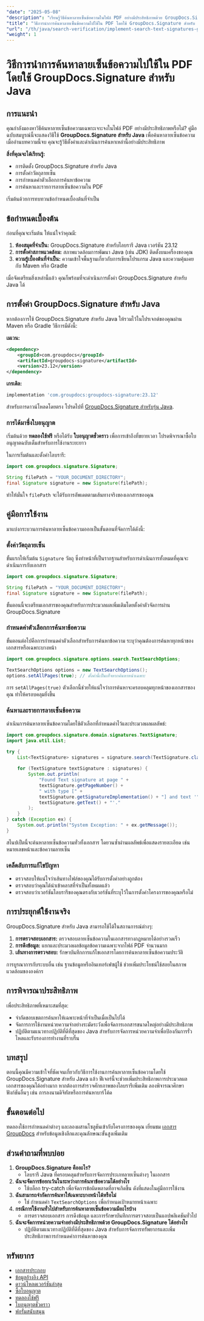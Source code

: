 ```yaml
---
"date": "2025-05-08"
"description": "เรียนรู้วิธีค้นหาลายเซ็นข้อความในไฟล์ PDF อย่างมีประสิทธิภาพด้วย GroupDocs.Signature สำหรับ Java ทำตามคำแนะนำทีละขั้นตอนนี้เพื่อเพิ่มประสิทธิภาพการประมวลผลเอกสารของคุณ"
"title": "วิธีการนำการค้นหาลายเซ็นข้อความไปใช้ใน PDF โดยใช้ GroupDocs.Signature สำหรับ Java"
"url": "/th/java/search-verification/implement-search-text-signatures-groupdocs-java-pdf/"
"weight": 1
---
```


# วิธีการนำการค้นหาลายเซ็นข้อความไปใช้ใน PDF โดยใช้ GroupDocs.Signature สำหรับ Java

## การแนะนำ

คุณกำลังมองหาวิธีค้นหาลายเซ็นข้อความเฉพาะเจาะจงในไฟล์ PDF อย่างมีประสิทธิภาพหรือไม่? คู่มือฉบับสมบูรณ์นี้จะแสดงวิธีใช้ **GroupDocs.Signature สำหรับ Java** เพื่อค้นหาลายเซ็นข้อความ เมื่ออ่านบทความนี้จบ คุณจะรู้วิธีตั้งค่าและดำเนินการค้นหาเหล่านี้อย่างมีประสิทธิภาพ

**สิ่งที่คุณจะได้เรียนรู้:**
- การติดตั้ง GroupDocs.Signature สำหรับ Java
- การตั้งค่าวัตถุลายเซ็น
- การกำหนดค่าตัวเลือกการค้นหาข้อความ
- การค้นหาและรายการลายเซ็นข้อความใน PDF

เริ่มต้นด้วยการทบทวนข้อกำหนดเบื้องต้นที่จำเป็น

## ข้อกำหนดเบื้องต้น

ก่อนที่คุณจะเริ่มต้น ให้แน่ใจว่าคุณมี:
1. **ห้องสมุดที่จำเป็น:** GroupDocs.Signature สำหรับไลบรารี Java เวอร์ชัน 23.12
2. **การตั้งค่าสภาพแวดล้อม:** สภาพแวดล้อมการพัฒนา Java (เช่น JDK) ติดตั้งบนเครื่องของคุณ
3. **ความรู้เบื้องต้นที่จำเป็น:** ความเข้าใจพื้นฐานเกี่ยวกับการเขียนโปรแกรม Java และความคุ้นเคยกับ Maven หรือ Gradle

เมื่อจัดเตรียมสิ่งเหล่านี้แล้ว คุณก็พร้อมที่จะดำเนินการตั้งค่า GroupDocs.Signature สำหรับ Java ได้

## การตั้งค่า GroupDocs.Signature สำหรับ Java

หากต้องการใช้ GroupDocs.Signature สำหรับ Java ให้รวมไว้ในโปรเจกต์ของคุณผ่าน Maven หรือ Gradle วิธีการมีดังนี้:

**เมเวน:**
```xml
<dependency>
    <groupId>com.groupdocs</groupId>
    <artifactId>groupdocs-signature</artifactId>
    <version>23.12</version>
</dependency>
```

**เกรเดิล:**
```gradle
implementation 'com.groupdocs:groupdocs-signature:23.12'
```

สำหรับการดาวน์โหลดโดยตรง โปรดไปที่ [GroupDocs.Signature สำหรับรุ่น Java](https://releases-groupdocs.com/signature/java/).

### การได้มาซึ่งใบอนุญาต

เริ่มต้นด้วย **ทดลองใช้ฟรี** หรือได้รับ **ใบอนุญาตชั่วคราว** เพื่อการเข้าถึงที่ขยายเวลา โปรดพิจารณาซื้อใบอนุญาตฉบับเต็มสำหรับการใช้งานระยะยาว

ในการเริ่มต้นและตั้งค่าไลบรารี:
```java
import com.groupdocs.signature.Signature;

String filePath = "YOUR_DOCUMENT_DIRECTORY";
final Signature signature = new Signature(filePath);
```

ทำให้มั่นใจ `filePath` จะได้รับการอัพเดตตามเส้นทางจริงของเอกสารของคุณ

## คู่มือการใช้งาน

มาแบ่งกระบวนการค้นหาลายเซ็นข้อความออกเป็นขั้นตอนที่จัดการได้ดังนี้:

### ตั้งค่าวัตถุลายเซ็น

ขั้นแรกให้เริ่มต้น `Signature` วัตถุ ซึ่งทำหน้าที่เป็นรากฐานสำหรับการดำเนินการทั้งหมดที่คุณจะดำเนินการกับเอกสาร
```java
import com.groupdocs.signature.Signature;

String filePath = "YOUR_DOCUMENT_DIRECTORY";
final Signature signature = new Signature(filePath);
```

ขั้นตอนนี้จะเตรียมเอกสารของคุณสำหรับการประมวลผลเพิ่มเติมโดยตั้งค่าตัวจัดการผ่าน GroupDocs.Signature

### กำหนดค่าตัวเลือกการค้นหาข้อความ

ขั้นตอนต่อไปคือการกำหนดค่าตัวเลือกสำหรับการค้นหาข้อความ ระบุว่าคุณต้องการค้นหาทุกหน้าของเอกสารหรือเฉพาะบางหน้า
```java
import com.groupdocs.signature.options.search.TextSearchOptions;

TextSearchOptions options = new TextSearchOptions();
options.setAllPages(true); // ตั้งค่านี้เป็นเท็จหากค้นหาหน้าเฉพาะ
```
การ `setAllPages(true)` ตัวเลือกนี้ช่วยให้แน่ใจว่าการค้นหาจะครอบคลุมทุกหน้าของเอกสารของคุณ ทำให้ครอบคลุมยิ่งขึ้น

### ค้นหาและรายการลายเซ็นข้อความ

ดำเนินการค้นหาลายเซ็นข้อความโดยใช้ตัวเลือกที่กำหนดค่าไว้และประมวลผลผลลัพธ์:
```java
import com.groupdocs.signature.domain.signatures.TextSignature;
import java.util.List;

try {
    List<TextSignature> signatures = signature.search(TextSignature.class, options);
    
    for (TextSignature textSignature : signatures) {
        System.out.println(
            "Found Text signature at page " +
            textSignature.getPageNumber() + 
            " with type [" +
            textSignature.getSignatureImplementation() + "] and text '" +
            textSignature.getText() + "'."
        );
    }
} catch (Exception ex) {
    System.out.println("System Exception: " + ex.getMessage());
}
```

สไนปเป็ตนี้จะค้นหาลายเซ็นข้อความทั่วทั้งเอกสาร โดยวนซ้ำผ่านผลลัพธ์เพื่อแสดงรายละเอียด เช่น หมายเลขหน้าและข้อความลายเซ็น

### เคล็ดลับการแก้ไขปัญหา

- ตรวจสอบให้แน่ใจว่าเส้นทางไฟล์ของคุณได้รับการตั้งค่าอย่างถูกต้อง
- ตรวจสอบว่าคุณได้นำเข้าคลาสที่จำเป็นทั้งหมดแล้ว
- ตรวจสอบว่าเวอร์ชันไลบรารีของคุณตรงกับเวอร์ชันที่ระบุไว้ในการตั้งค่าโครงการของคุณหรือไม่

## การประยุกต์ใช้งานจริง

GroupDocs.Signature สำหรับ Java สามารถใช้ได้ในสถานการณ์ต่างๆ:
1. **การตรวจสอบเอกสาร:** ตรวจสอบลายเซ็นข้อความในเอกสารทางกฎหมายได้อย่างรวดเร็ว
2. **การดึงข้อมูล:** แยกและประมวลผลข้อมูลข้อความเฉพาะจากไฟล์ PDF จำนวนมาก
3. **เส้นทางการตรวจสอบ:** รักษาบันทึกการแก้ไขเอกสารโดยการค้นหาลายเซ็นข้อความประวัติ

การบูรณาการกับระบบอื่น เช่น ฐานข้อมูลหรืออินเทอร์เฟซผู้ใช้ ช่วยเพิ่มประโยชน์ใช้สอยในสภาพแวดล้อมขององค์กร

## การพิจารณาประสิทธิภาพ

เพื่อประสิทธิภาพที่เหมาะสมที่สุด:
- จำกัดขอบเขตการค้นหาให้เฉพาะหน้าที่จำเป็นเมื่อเป็นไปได้
- จัดการการใช้งานหน่วยความจำอย่างระมัดระวังเพื่อจัดการเอกสารขนาดใหญ่อย่างมีประสิทธิภาพ
- ปฏิบัติตามแนวทางปฏิบัติที่ดีที่สุดของ Java สำหรับการจัดการหน่วยความจำเพื่อป้องกันการรั่วไหลและรับรองการทำงานที่ราบรื่น

## บทสรุป

ตอนนี้คุณมีความเข้าใจที่ชัดเจนเกี่ยวกับวิธีการใช้งานการค้นหาลายเซ็นข้อความโดยใช้ GroupDocs.Signature สำหรับ Java แล้ว ฟีเจอร์นี้จะช่วยเพิ่มประสิทธิภาพการประมวลผลเอกสารของคุณได้อย่างมาก หากต้องการสำรวจศักยภาพของไลบรารีเพิ่มเติม ลองพิจารณาศึกษาฟังก์ชันอื่นๆ เช่น การลงนามดิจิทัลหรือการค้นหาบาร์โค้ด

## ขั้นตอนต่อไป

ทดลองใช้การกำหนดค่าต่างๆ และลองผสานโซลูชันเข้ากับโครงการของคุณ เยี่ยมชม [เอกสาร GroupDocs](https://docs.groupdocs.com/signature/java/) สำหรับข้อมูลเชิงลึกและคุณลักษณะขั้นสูงเพิ่มเติม

## ส่วนคำถามที่พบบ่อย

1. **GroupDocs.Signature คืออะไร?**
   - ไลบรารี Java ที่ครอบคลุมสำหรับการจัดการประเภทลายเซ็นต่างๆ ในเอกสาร
2. **ฉันจะจัดการข้อยกเว้นในระหว่างการค้นหาข้อความได้อย่างไร**
   - ใช้บล็อก try-catch เพื่อจัดการข้อผิดพลาดที่อาจเกิดขึ้น ดังที่แสดงในคู่มือการใช้งาน
3. **ฉันสามารถจำกัดการค้นหาให้เฉพาะบางหน้าได้หรือไม่**
   - ใช่ กำหนดค่า `TextSearchOptions` เพื่อกำหนดเป้าหมายหน้าเฉพาะ
4. **กรณีการใช้งานทั่วไปสำหรับการค้นหาลายเซ็นข้อความมีอะไรบ้าง**
   - การตรวจสอบเอกสาร การดึงข้อมูล และการรักษาบันทึกการตรวจสอบเป็นแอปพลิเคชันทั่วไป
5. **ฉันจะจัดการหน่วยความจำอย่างมีประสิทธิภาพด้วย GroupDocs.Signature ได้อย่างไร**
   - ปฏิบัติตามแนวทางปฏิบัติที่ดีที่สุดของ Java สำหรับการจัดการทรัพยากรและเพิ่มประสิทธิภาพการกำหนดค่าการค้นหาของคุณ

## ทรัพยากร

- [เอกสารประกอบ](https://docs.groupdocs.com/signature/java/)
- [ข้อมูลอ้างอิง API](https://reference.groupdocs.com/signature/java/)
- [ดาวน์โหลดเวอร์ชันล่าสุด](https://releases.groupdocs.com/signature/java/)
- [ซื้อใบอนุญาต](https://purchase.groupdocs.com/buy)
- [ทดลองใช้ฟรี](https://releases.groupdocs.com/signature/java/)
- [ใบอนุญาตชั่วคราว](https://purchase.groupdocs.com/temporary-license/)
- [ฟอรั่มสนับสนุน](https://forum.groupdocs.com/c/signature/)